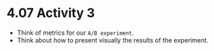 # 4.07 Activity 3

- Think of metrics for our `A/B experiment`.
- Think about how to present visually the results of the experiment.
